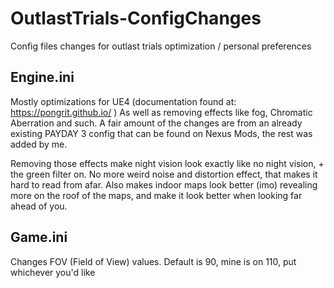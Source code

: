 # OutlastTrials-ConfigChanges
Config files changes for outlast trials optimization / personal preferences

## Engine.ini
Mostly optimizations for UE4 (documentation found at: https://pongrit.github.io/ )
As well as removing effects like fog, Chromatic Aberration and such. A fair amount of the changes are from an already existing PAYDAY 3 config that can be found on Nexus Mods, the rest was added by me.

Removing those effects make night vision look exactly like no night vision, + the green filter on. No more weird noise and distortion effect, that makes it hard to read from afar.
Also makes indoor maps look better (imo) revealing more on the roof of the maps, and make it look better when looking far ahead of you.

## Game.ini
Changes FOV (Field of View) values. Default is 90, mine is on 110, put whichever you'd like
